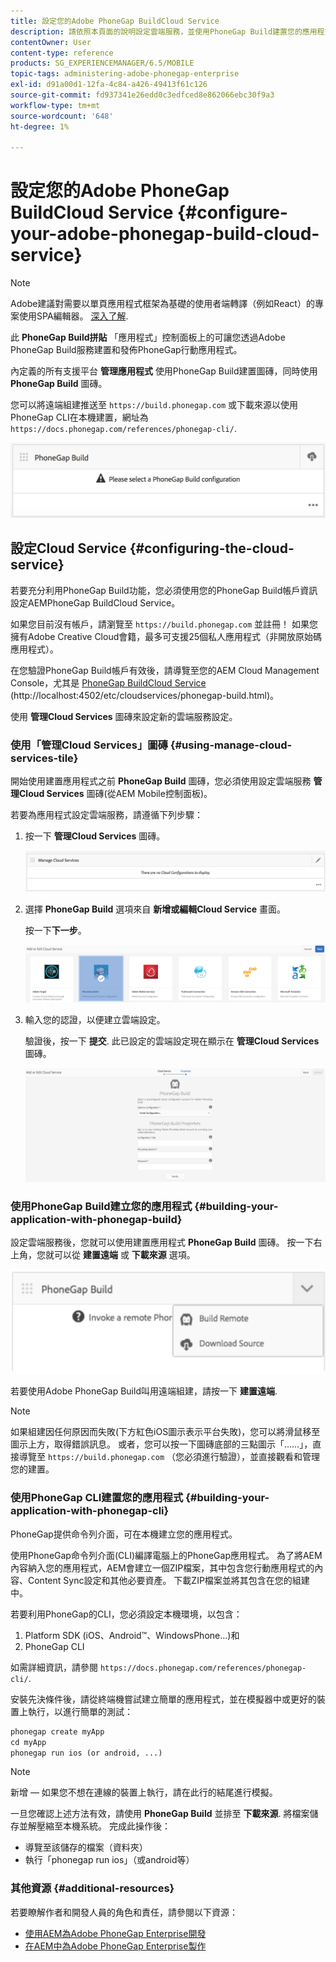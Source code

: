 ```yaml
---
title: 設定您的Adobe PhoneGap BuildCloud Service
description: 請依照本頁面的說明設定雲端服務，並使用PhoneGap Build建置您的應用程式。
contentOwner: User
content-type: reference
products: SG_EXPERIENCEMANAGER/6.5/MOBILE
topic-tags: administering-adobe-phonegap-enterprise
exl-id: d91a00d1-12fa-4c84-a426-49413f61c126
source-git-commit: fd937341e26edd0c3edfced8e862066ebc30f9a3
workflow-type: tm+mt
source-wordcount: '648'
ht-degree: 1%

---
```


# 設定您的Adobe PhoneGap BuildCloud Service {#configure-your-adobe-phonegap-build-cloud-service}

>[!NOTE]
>
>Adobe建議對需要以單頁應用程式框架為基礎的使用者端轉譯（例如React）的專案使用SPA編輯器。 [深入了解](/help/sites-developing/spa-overview.md).

此 **PhoneGap Build拼貼** 「應用程式」控制面板上的可讓您透過Adobe PhoneGap Build服務建置和發佈PhoneGap行動應用程式。

內定義的所有支援平台 **管理應用程式** 使用PhoneGap Build建置圖磚，同時使用 **PhoneGap Build** 圖磚。

您可以將遠端組建推送至 `https://build.phonegap.com` 或下載來源以使用PhoneGap CLI在本機建置，網址為 `https://docs.phonegap.com/references/phonegap-cli/`.

![PhoneGap Build拼貼](assets/chlimage_1-60.png)

## 設定Cloud Service {#configuring-the-cloud-service}

若要充分利用PhoneGap Build功能，您必須使用您的PhoneGap Build帳戶資訊設定AEMPhoneGap BuildCloud Service。

如果您目前沒有帳戶，請瀏覽至 `https://build.phonegap.com` 並註冊！ 如果您擁有Adobe Creative Cloud會籍，最多可支援25個私人應用程式（非開放原始碼應用程式）。

在您驗證PhoneGap Build帳戶有效後，請導覽至您的AEM Cloud Management Console，尤其是 [PhoneGap BuildCloud Service](http://localhost:4502/etc/cloudservices/phonegap-build.html) (http://localhost:4502/etc/cloudservices/phonegap-build.html)。

使用 **管理Cloud Services** 圖磚來設定新的雲端服務設定。

### 使用「管理Cloud Services」圖磚 {#using-manage-cloud-services-tile}

開始使用建置應用程式之前 **PhoneGap Build** 圖磚，您必須使用設定雲端服務 **管理Cloud Services** 圖磚(從AEM Mobile控制面板)。

若要為應用程式設定雲端服務，請遵循下列步驟：

1. 按一下 **管理Cloud Services** 圖磚。

   ![chlimage_1-61](assets/chlimage_1-61.png)

1. 選擇 **PhoneGap Build** 選項來自 **新增或編輯Cloud Service** 畫面。

   按一下&#x200B;**下一步**。

   ![chlimage_1-62](assets/chlimage_1-62.png)

1. 輸入您的認證，以便建立雲端設定。

   驗證後，按一下 **提交**. 此已設定的雲端設定現在顯示在 **管理Cloud Services** 圖磚。

   ![chlimage_1-63](assets/chlimage_1-63.png)

### 使用PhoneGap Build建立您的應用程式 {#building-your-application-with-phonegap-build}

設定雲端服務後，您就可以使用建置應用程式 **PhoneGap Build** 圖磚。 按一下右上角，您就可以從 **建置遠端** 或 **下載來源** 選項。

![chlimage_1-64](assets/chlimage_1-64.png)

若要使用Adobe PhoneGap Build叫用遠端組建，請按一下 **建置遠端**.

>[!NOTE]
>
>如果組建因任何原因而失敗(下方紅色iOS圖示表示平台失敗)，您可以將滑鼠移至圖示上方，取得錯誤訊息。 或者，您可以按一下圖磚底部的三點圖示「……」，直接導覽至 `https://build.phonegap.com` （您必須進行驗證），並直接觀看和管理您的建置。

### 使用PhoneGap CLI建置您的應用程式 {#building-your-application-with-phonegap-cli}

PhoneGap提供命令列介面，可在本機建立您的應用程式。

使用PhoneGap命令列介面(CLI)編譯電腦上的PhoneGap應用程式。 為了將AEM內容納入您的應用程式，AEM會建立一個ZIP檔案，其中包含您行動應用程式的內容、Content Sync設定和其他必要資產。 下載ZIP檔案並將其包含在您的組建中。

若要利用PhoneGap的CLI，您必須設定本機環境，以包含：

1. Platform SDK (iOS、Android™、WindowsPhone...)和
1. PhoneGap CLI

如需詳細資訊，請參閱 `https://docs.phonegap.com/references/phonegap-cli/`.

安裝先決條件後，請從終端機嘗試建立簡單的應用程式，並在模擬器中或更好的裝置上執行，以進行簡單的測試：

```xml
phonegap create myApp
cd myApp
phonegap run ios (or android, ...)
```

>[!NOTE]
>
>新增 — 如果您不想在連線的裝置上執行，請在此行的結尾進行模擬。

一旦您確認上述方法有效，請使用 **PhoneGap Build** 並排至 **下載來源**. 將檔案儲存並解壓縮至本機系統。 完成此操作後：

* 導覽至該儲存的檔案（資料夾）
* 執行「phonegap run ios」（或android等）

### 其他資源 {#additional-resources}

若要瞭解作者和開發人員的角色和責任，請參閱以下資源：

* [使用AEM為Adobe PhoneGap Enterprise開發](/help/mobile/developing-in-phonegap.md)
* [在AEM中為Adobe PhoneGap Enterprise製作](/help/mobile/phonegap.md)
